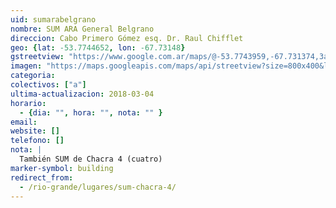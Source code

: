 ```yaml
---
uid: sumarabelgrano
nombre: SUM ARA General Belgrano
direccion: Cabo Primero Gómez esq. Dr. Raul Chifflet
geo: {lat: -53.7744652, lon: -67.73148}
gstreetview: "https://www.google.com.ar/maps/@-53.7743959,-67.731374,3a,51.8y,100.78h,84.66t/data=!3m6!1e1!3m4!1skYyhhI_AeCvstLncQs-Uig!2e0!7i13312!8i6656"
imagen: "https://maps.googleapis.com/maps/api/streetview?size=800x400&location=-53.7743959,-67.731374&heading=100&fov=60&pitch=0"
categoria: 
colectivos: ["a"]
ultima-actualizacion: 2018-03-04
horario: 
  - {dia: "", hora: "", nota: "" }
email: 
website: []
telefono: []
nota: |
  También SUM de Chacra 4 (cuatro)
marker-symbol: building
redirect_from:
  - /rio-grande/lugares/sum-chacra-4/
---
```



